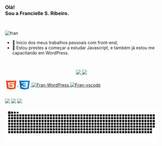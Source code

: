 ### Olá! <br> Sou a Francielle S. Ribeiro. 
<br>

![fran](https://user-images.githubusercontent.com/84882022/146003351-cc5285f5-cf2f-4887-aaf4-e7a652fd6890.jpg)


- 🔭 Início dos meus trabalhos pessoais com front-end;
- 🌱 Estou prestes a começar a estudar Javascript, e também já estou me capacitando em WordPress.

## 

<br>
<div align="center">
  <a href="https://github.com/FrancielleSoares">
  <img width="49%" src="https://github-readme-stats.vercel.app/api?username=franciellesoares&show_icons=true&theme=merko&include_all_commits=true&count_private=true"/>
  <img width="49%" src="https://github-readme-stats.vercel.app/api/top-langs/?username=franciellesoares&layout=compact&langs_count=7&theme=merko"/>
</div>

<div style="display: inline_block"><br>
    <img align="center" alt="Fran-HTML" height="30" width="40" src="https://raw.githubusercontent.com/devicons/devicon/master/icons/html5/html5-original.svg">
    <img align="center" alt="Fran-CSS" height="30" width="40" src="https://raw.githubusercontent.com/devicons/devicon/master/icons/css3/css3-original.svg">
    <img align="center" alt="Fran-WordPress" height="30" width="40" src="https://cdn.jsdelivr.net/gh/devicons/devicon/icons/wordpress/wordpress-plain.svg">
    <img align="center" alt="Fran-vscode" height="30" width="40" src="https://cdn.jsdelivr.net/gh/devicons/devicon/icons/vscode/vscode-original.svg"/>
</div>
  
  ##
  
<div>
  <a href="https://www.instagram.com/fran.soarees/" target="_blank"><img src="https://img.shields.io/badge/Instagram-E4405F?style=for-the-badge&logo=instagram&logoColor=white" target="_blank"></a>
  <a href="mailto:frangirassoll@gmail.com" target="_blank"><img src="https://img.shields.io/badge/Gmail-D14836?style=for-the-badge&logo=gmail&logoColor=white" target="_blank"></a>
  <a href="https://www.linkedin.com/in/francielle-s-ribeiro-6a74381a4/" target="_blank"><img src="https://img.shields.io/badge/LinkedIn-0077B5?style=for-the-badge&logo=linkedin&logoColor=white" target="_blank"></a>
  
  ![Snake animation](https://github.com/FrancielleSoares/FrancielleSoares/blob/output/github-contribution-grid-snake.svg)
  
</div>

  ##
 
  
